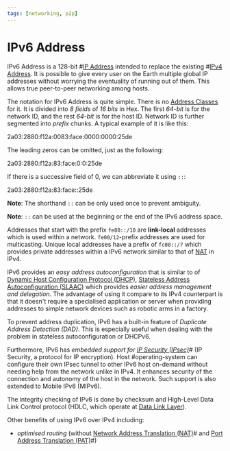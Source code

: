 ```yaml
---
tags: [networking, p2p]
---
```


# IPv6 Address

IPv6 Address is a 128-bit #[IP Address](202206281021.md) intended to replace
the existing #[IPv4 Address](202206151453.md). It is possible to give every user
on the Earth multiple global IP addresses without worrying the eventuality of
running out of them. This allows true peer-to-peer networking among hosts.

The notation for IPv6 Address is quite simple. There is no
[Address Classes](202206280922.md) for it. It is divided into *8 fields* of *16
bits* in Hex. The first *64-bit* is for the network ID, and the rest *64-bit* is
for the host ID. Network ID is further segmented into *prefix* chunks. A typical
example of it is like this:

2a03:2880:f12a:0083:face:0000:0000:25de

The leading zeros can be omitted, just as the following:

2a03:2880:f12a:83:face:0:0:25de

If there is a successive field of 0, we can abbreviate it using `::`:

2a03:2880:f12a:83:face::25de

**Note**: The shorthand `::` can be only used once to prevent ambiguity.

**Note**: `::` can be used at the beginning or the end of the IPv6 address
space.

Addresses that start with the prefix `fe80::/10` are **link-local** addresses
which is used within a network. `fe00/12`-prefix addresses are used for
multicasting. Unique local addresses have a prefix of `fc00::/7` which provides
private addresses within a IPv6 network similar to that of [NAT](202206281817.md)
in IPv4.

IPv6 provides an *easy address autoconfiguration* that is similar to of
[Dynamic Host Configuration Protocol (DHCP)](202206151645.md),
[Stateless Address Autoconfiguration (SLAAC)](202302200938.md) which provides
*easier address management and delegation*. The advantage of using it compare to
its IPv4 counterpart is that it doesn't require a specialised application or
server when providing addresses to simple network devices such as robotic arms
in a factory.

To prevent address duplication, IPv6 has a built-in feature of *Duplicate
Address Detection (DAD)*. This is especially useful when dealing with the
problem in stateless autoconfiguration or DHCPv6.

Furthermore, IPv6 has *embedded support for [IP Security (IPsec)](202210052208.md)#*
(IP Security, a protocol for IP encryption). Host #operating-system can
configure their own IPsec tunnel to other IPv6 host on-demand without needing
help from the network unlike in IPv4. It enhances security of the connection and
autonomy of the host in the network. Such support is also extended to Mobile
IPv6 (MIPv6).

The integrity checking of IPv6 is done by checksum and High-Level Data Link
Control protocol (HDLC, which operate at [Data Link Layer](202206131651.md)).

Other benefits of using IPv6 over IPv4 including:
- *optimised routing* (without [Network Address Translation (NAT)](202206281817.md)#
  and [Port Address Translation (PAT)](202206281830.md)#)
